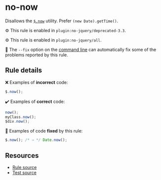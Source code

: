 # no-now

Disallows the [`$.now`](https://api.jquery.com/jQuery.now/) utility. Prefer `(new Date).getTime()`.

⚙️ This rule is enabled in `plugin:no-jquery/deprecated-3.3`.

⚙️ This rule is enabled in `plugin:no-jquery/all`.

🔧 The `--fix` option on the [command line](https://eslint.org/docs/user-guide/command-line-interface#fixing-problems) can automatically fix some of the problems reported by this rule.

## Rule details

❌ Examples of **incorrect** code:
```js
$.now();
```

✔️ Examples of **correct** code:
```js
now();
myClass.now();
$div.now();
```

🔧 Examples of code **fixed** by this rule:
```js
$.now(); /* → */ Date.now();
```

## Resources

* [Rule source](/src/rules/no-now.js)
* [Test source](/src/tests/no-now.js)
